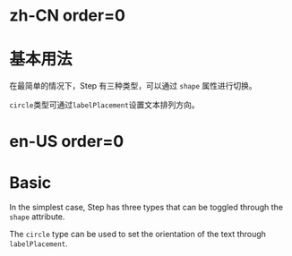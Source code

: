 # zh-CN order=0

# 基本用法

在最简单的情况下，Step 有三种类型，可以通过 `shape` 属性进行切换。

`circle`类型可通过`labelPlacement`设置文本排列方向。

# en-US order=0

# Basic

In the simplest case, Step has three types that can be toggled through the `shape` attribute.

The `circle` type can be used to set the orientation of the text through `labelPlacement`.

